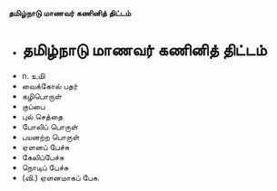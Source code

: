 **தமிழ்நாடு மாணவர் கணினித் திட்டம்**
- # தமிழ்நாடு மாணவர் கணினித் திட்டம்
- n. உமி
- வைக்கோல் பதர்
- கழிபொருள்
- குப்பை
- புல் செத்தை
- போலிப் பொருள்
- பயனற்ற பொருள்
- ஏளனப் பேச்சு
- கேலிப்பேச்சு
- நொடிப் பேச்சு
- (வி.) ஏளனமாகப் பேசு.


